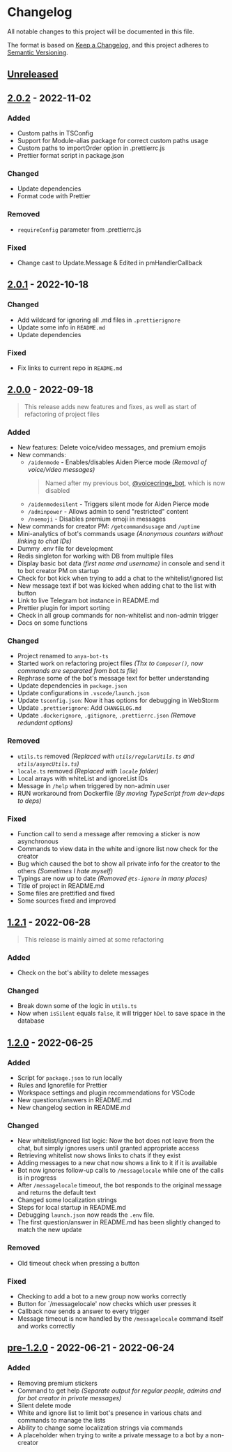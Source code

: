 # Changelog

All notable changes to this project will be documented in this file.

The format is based on [Keep a Changelog](https://keepachangelog.com/en/1.0.0/),
and this project adheres to [Semantic Versioning](https://semver.org/spec/v2.0.0.html).

## [Unreleased]

## [2.0.2] - 2022-11-02

### Added

- Custom paths in TSConfig
- Support for Module-alias package for correct custom paths usage 
- Custom paths to importOrder option in .prettierrc.js
- Prettier format script in package.json

### Changed

- Update dependencies
- Format code with Prettier

### Removed

- `requireConfig` parameter from .prettierrc.js

### Fixed

- Change cast to Update.Message & Edited in pmHandlerCallback

## [2.0.1] - 2022-10-18

### Changed

- Add wildcard for ignoring all .md files in `.prettierignore`
- Update some info in `README.md`
- Update dependencies

### Fixed

- Fix links to current repo in `README.md`

## [2.0.0] - 2022-09-18

> This release adds new features and fixes, as well as start of refactoring of project files

### Added

- New features: Delete voice/video messages, and premium emojis
- New commands:
  - `/aidenmode` - Enables/disables Aiden Pierce mode _(Removal of voice/video messages)_
    > Named after my previous bot, [@voicecringe_bot](https://t.me/voicecringe_bot), which is now disabled
  - `/aidenmodesilent` - Triggers silent mode for Aiden Pierce mode
  - `/adminpower` - Allows admin to send "restricted" content
  - `/noemoji` - Disables premium emoji in messages
- New commands for creator PM: `/getcommandsusage` and `/uptime`
- Mini-analytics of bot's commands usage _(Anonymous counters without linking to chat IDs)_
- Dummy .env file for development
- Redis singleton for working with DB from multiple files
- Display basic bot data _(first name and username)_ in console and send it to bot creator PM on startup
- Check for bot kick when trying to add a chat to the whitelist/ignored list
- New message text if bot was kicked when adding chat to the list with button
- Link to live Telegram bot instance in README.md
- Prettier plugin for import sorting
- Check in all group commands for non-whitelist and non-admin trigger
- Docs on some functions

### Changed

- Project renamed to `anya-bot-ts`
- Started work on refactoring project files _(Thx to `Composer()`, now commands are separated from bot.ts file)_
- Rephrase some of the bot's message text for better understanding
- Update dependencies in `package.json`
- Update configurations in `.vscode/launch.json`
- Update `tsconfig.json`: Now it has options for debugging in WebStorm
- Update `.prettierignore`: Add `CHANGELOG.md`
- Update `.dockerignore`, `.gitignore`, `.prettierrc.json` _(Remove redundant options)_

### Removed

- `utils.ts` removed _(Replaced with `utils/regularUtils.ts` and `utils/asyncUtils.ts`)_
- `locale.ts` removed _(Replaced with `locale` folder)_
- Local arrays with whiteList and ignoreList IDs
- Message in `/help` when triggered by non-admin user
- RUN workaround from Dockerfile _(By moving TypeScript from dev-deps to deps)_

### Fixed

- Function call to send a message after removing a sticker is now asynchronous
- Commands to view data in the white and ignore list now check for the creator
- Bug which caused the bot to show all private info for the creator to the others _(Sometimes I hate myself)_
- Typings are now up to date _(Removed `@ts-ignore` in many places)_
- Title of project in README.md
- Some files are prettified and fixed
- Some sources fixed and improved

## [1.2.1] - 2022-06-28

> This release is mainly aimed at some refactoring

### Added

- Сheck on the bot's ability to delete messages

### Changed

- Break down some of the logic in `utils.ts`
- Now when `isSilent` equals `false`, it will trigger `hDel` to save space in the database

## [1.2.0] - 2022-06-25

### Added

- Script for `package.json` to run locally
- Rules and Ignorefile for Prettier
- Workspace settings and plugin recommendations for VSCode
- New questions/answers in README.md
- New changelog section in README.md

### Changed

- New whitelist/ignored list logic: Now the bot does not leave from the chat, but simply ignores users until granted appropriate access
- Retrieving whitelist now shows links to chats if they exist
- Adding messages to a new chat now shows a link to it if it is available
- Bot now ignores follow-up calls to `/messagelocale` while one of the calls is in progress
- After `/messagelocale` timeout, the bot responds to the original message and returns the default text
- Changed some localization strings
- Steps for local startup in README.md
- Debugging `launch.json` now reads the `.env` file.
- The first question/answer in README.md has been slightly changed to match the new update

### Removed

- Old timeout check when pressing a button

### Fixed

- Checking to add a bot to a new group now works correctly
- Button for `/messagelocale' now checks which user presses it
- Callback now sends a answer to every trigger
- Message timeout is now handled by the `/messagelocale` command itself and works correctly

## [pre-1.2.0] - 2022-06-21 - 2022-06-24

### Added

- Removing premium stickers
- Command to get help _(Separate output for regular people, admins and for bot creator in private messages)_
- Silent delete mode
- White and ignore list to limit bot's presence in various chats and commands to manage the lists
- Ability to change some localization strings via commands
- A placeholder when trying to write a private message to a bot by a non-creator

[Unreleased]: https://github.com/SecondThundeR/anti-premium-stickers-bot/compare/v2.0.2...HEAD
[2.0.2]: https://github.com/SecondThundeR/anti-premium-stickers-bot/compare/v2.0.1...v2.0.2
[2.0.1]: https://github.com/SecondThundeR/anti-premium-stickers-bot/compare/v2.0.0...v2.0.1
[2.0.0]: https://github.com/SecondThundeR/anti-premium-stickers-bot/compare/v1.2.1...v2.0.0
[1.2.1]: https://github.com/SecondThundeR/anti-premium-stickers-bot/compare/v1.2.1...v1.2.1
[1.2.0]: https://github.com/SecondThundeR/anti-premium-stickers-bot/compare/pre-1.2.0...v1.2.0
[pre-1.2.0]: https://github.com/SecondThundeR/anti-premium-stickers-bot/releases/tag/pre-1.2.0

